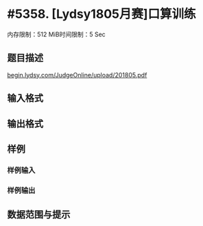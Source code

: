 # #5358.  [Lydsy1805月赛]口算训练

内存限制：512 MiB时间限制：5 Sec

## 题目描述

[begin.lydsy.com/JudgeOnline/upload/201805.pdf](https://begin.lydsy.com/JudgeOnline/upload/201805.pdf) 

## 输入格式

## 输出格式

## 样例

### 样例输入

### 样例输出

## 数据范围与提示
